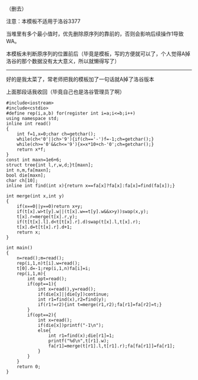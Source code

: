 ﻿---
tags: 
 - 知识学习
grammar_cjkRuby: true
catalog: true
layout:  post
header-img: "img/header/P8.jpg"
preview-img: "/img/preview/P48.jpg"
---

（删去）

注意：本模板不适用于洛谷3377

当堆里有多个最小值时，优先删除原序列的靠前的，否则会影响后续操作1导致WA。

本模板未判断原序列的位置前后（毕竟是模板，写的方便就可以了，个人觉得A掉洛谷的那个数据没有太大意义，所以就懒得写了）

------

好的是我太菜了，常老师把我的模板加了一句话就A掉了洛谷版本

上面那段话我收回（毕竟自己也是洛谷管理员了啊）

```
#include<iostream>
#include<cstdio>
#define rep(i,a,b) for(register int i=a;i<=b;i++)
using namespace std;
inline int read()
{
    int f=1,x=0;char ch=getchar();
    while(ch<'0'||ch>'9'){if(ch=='-')f=-1;ch=getchar();}
    while(ch>='0'&&ch<='9'){x=x*10+ch-'0';ch=getchar();}
    return x*f;
}
const int maxn=1e6+6;
struct tree{int l,r,w,d;}t[maxn];
int n,m,fa[maxn];
bool die[maxn];
char ch[10];
inline int find(int x){return x==fa[x]?fa[x]:fa[x]=find(fa[x]);}
 
int merge(int x,int y)
{
    if(x==0||y==0)return x+y;
    if(t[x].w>t[y].w||(t[x].w==t[y].w&&x>y))swap(x,y);
    t[x].r=merge(t[x].r,y);
    if(t[t[x].l].d<t[t[x].r].d)swap(t[x].l,t[x].r);
    t[x].d=t[t[x].r].d+1;
    return x;
}
     
int main()
{
    n=read();m=read();
    rep(i,1,n)t[i].w=read();
    t[0].d=-1;rep(i,1,n)fa[i]=i;
    rep(i,1,m){
        int opt=read();
        if(opt==1){
            int x=read(),y=read();
            if(die[x]||die[y])continue;
            int r1=find(x),r2=find(y);
            if(r1!=r2){int t=merge(r1,r2);fa[r1]=fa[r2]=t;}
        }
        if(opt==2){
            int x=read();
            if(die[x])printf("-1\n");
            else{
                int r1=find(x);die[r1]=1;
                printf("%d\n",t[r1].w);
                fa[r1]=merge(t[r1].l,t[r1].r);fa[fa[r1]]=fa[r1];
            }
        }
    }
    return 0;
}		
```